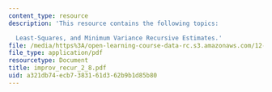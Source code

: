 ```yaml
---
content_type: resource
description: 'This resource contains the following topics:

  Least-Squares, and Minimum Variance Recursive Estimates.'
file: /media/https%3A/open-learning-course-data-rc.s3.amazonaws.com/12-864-inference-from-data-and-models-spring-2005/a321db74ecb7383161d362b9b1d85b80_improv_recur_2_8.pdf
file_type: application/pdf
resourcetype: Document
title: improv_recur_2_8.pdf
uid: a321db74-ecb7-3831-61d3-62b9b1d85b80
---
```

